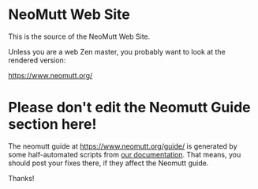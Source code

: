 # NeoMutt Web Site

This is the source of the NeoMutt Web Site.

Unless you are a web Zen master, you probably want to look at the rendered
version:

  https://www.neomutt.org/

# Please don't edit the Neomutt Guide section here!

The neomutt guide at https://www.neomutt.org/guide/ is generated by some
half-automated scripts from
[our documentation](https://github.com/neomutt/neomutt/blob/master/doc/manual.xml.head).
That means, you should post your fixes there, if they affect the Neomutt guide.


Thanks!

